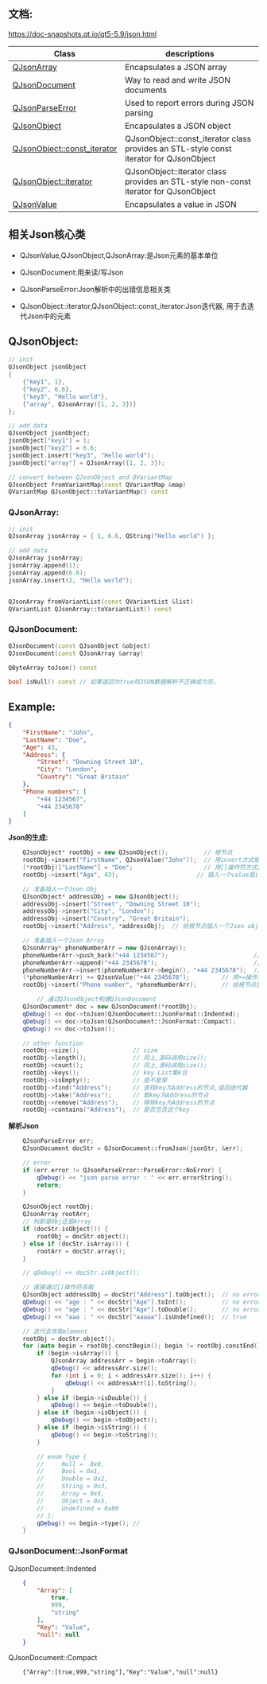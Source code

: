## 文档:

https://doc-snapshots.qt.io/qt5-5.9/json.html

| Class                                                        | descriptions                                                 |
| ------------------------------------------------------------ | ------------------------------------------------------------ |
| [QJsonArray](https://doc-snapshots.qt.io/qt5-5.9/qjsonarray.html) | Encapsulates a JSON array                                    |
| [QJsonDocument](https://doc-snapshots.qt.io/qt5-5.9/qjsondocument.html) | Way to read and write JSON documents                         |
| [QJsonParseError](https://doc-snapshots.qt.io/qt5-5.9/qjsonparseerror.html) | Used to report errors during JSON parsing                    |
| [QJsonObject](https://doc-snapshots.qt.io/qt5-5.9/qjsonobject.html) | Encapsulates a JSON object                                   |
| [QJsonObject::const_iterator](https://doc-snapshots.qt.io/qt5-5.9/qjsonobject-const-iterator.html) | QJsonObject::const_iterator class provides an STL-style const iterator for QJsonObject |
| [QJsonObject::iterator](https://doc-snapshots.qt.io/qt5-5.9/qjsonobject-iterator.html) | QJsonObject::iterator class provides an STL-style non-const iterator for QJsonObject |
| [QJsonValue](https://doc-snapshots.qt.io/qt5-5.9/qjsonvalue.html) | Encapsulates a value in JSON                                 |

## 相关Json核心类

* QJsonValue,QJsonObject,QJsonArray:是Json元素的基本单位

* QJsonDocument:用来读/写Json

* QJsonParseError:Json解析中的出错信息相关类

* QJsonObject::iterator,QJsonObject::const_iterator:Json迭代器, 用于去迭代Json中的元素



## QJsonObject:

```c++
// init
QJsonObject jsonObject
{
    {"key1", 1},
    {"key2", 6.6},
    {"key3", "Hello world"},
    {"array", QJsonArray({1, 2, 3})}
};

// add data
QJsonObject jsonObject;
jsonObject["key1"] = 1;
jsonObject["key2"] = 6.6;
jsonObject.insert("key3", "Hello world");
jsonObject["array"] = QJsonArray({1, 2, 3}); 

// convert between QJsonObject and QVariantMap
QJsonObject fromVariantMap(const QVariantMap &map)
QVariantMap QJsonObject::toVariantMap() const
```

### QJsonArray:

```c++
// init
QJsonArray jsonArray = { 1, 6.6, QString("Hello world") };

// add data
QJsonArray jsonArray;
jsonArray.append(1);
jsonArray.append(6.6);
jsonArray.insert(2, "Hello world");


QJsonArray fromVariantList(const QVariantList &list)
QVariantList QJsonArray::toVariantList() const
```

### QJsonDocument:

```c++
QJsonDocument(const QJsonObject &object)
QJsonDocument(const QJsonArray &array)

QByteArray toJson() const

bool isNull() const // 如果返回为true则JSON数据解析不正确或为空。
```



## Example:

```json
{
    "FirstName": "John",
    "LastName": "Doe",
    "Age": 43,
    "Address": {
        "Street": "Downing Street 10",
        "City": "London",
        "Country": "Great Britain"
    },
    "Phone numbers": [
        "+44 1234567",
        "+44 2345678"
    ]
}
```



**Json的生成:**

```c++
    QJsonObject* rootObj = new QJsonObject();          // 根节点
    rootObj->insert("FirstName", QJsonValue("John"));  // 用insert方式插入一个element(String)
    (*rootObj)["LastName"] = "Doe";                    // 用[]操作符方式插入一个element
    rootObj->insert("Age", 43);                      // 插入一个value是int的类型的element(int)

    // 准备插入一个Json Obj
    QJsonObject* addressObj = new QJsonObject();
    addressObj->insert("Street", "Downing Street 10");
    addressObj->insert("City", "London");
    addressObj->insert("Country", "Great Britain");
    rootObj->insert("Address", *addressObj);  // 给根节点插入一个Json obj

    // 准备插入一个Json Array
    QJsonArray* phoneNumberArr = new QJsonArray();
    phoneNumberArr->push_back("+44 1234567");                        // stl 兼容的方式插入
    phoneNumberArr->append("+44 2345678");                           //
    phoneNumberArr->insert(phoneNumberArr->begin(), "+44 2345678");  // insert方式加入
    (*phoneNumberArr) += QJsonValue("+44 2345678");         // 用+=操作符的方式来插入一个element
    rootObj->insert("Phone number", *phoneNumberArr);       // 给根节点插入一个Json Array

		// 通过QJsonObject构建QJsonDocument
    QJsonDocument* doc = new QJsonDocument(*rootObj);
    qDebug() << doc->toJson(QJsonDocument::JsonFormat::Indented);
    qDebug() << doc->toJson(QJsonDocument::JsonFormat::Compact);
    qDebug() << doc->toJson();

    // other function
    rootObj->size();               // size
    rootObj->length();             // 同上,源码调用size();
    rootObj->count();              // 同上,源码调用size();
    rootObj->keys();               // key List集k合
    rootObj->isEmpty();            // 是不是穿
    rootObj->find("Address");      // 查找key为Address的节点,返回迭代器
    rootObj->take("Address");      // 取key为Address的节点
    rootObj->remove("Address");    // 移除key为Address的节点
    rootObj->contains("Address");  // 是否包含这个key
```



**解析Json**

```c++
    QJsonParseError err;
    QJsonDocument docStr = QJsonDocument::fromJson(jsonStr, &err);

    // error
    if (err.error != QJsonParseError::ParseError::NoError) {
        qDebug() << "json parse error : " << err.errorString();
        return;
    }

    QJsonObject rootObj;
    QJsonArray rootArr;
    // 判断是Obj还是Array
    if (docStr.isObject()) {
        rootObj = docStr.object();
    } else if (docStr.isArray()) {
        rootArr = docStr.array();
    }

    // qDebug() << docStr.isObject();

    // 直接通过[]操作符去取
    QJsonObject addressObj = docStr["Address"].toObject();  // no error; convert to Obj
    qDebug() << "age : " << docStr["Age"].toInt();          // no error; convert to int
    qDebug() << "age : " << docStr["Age"].toDouble();       // no error; convert to double
    qDebug() << "aaa : " << docStr["aaaaa"].isUndefined();  // true

    // 迭代去攻取element
    rootObj = docStr.object();
    for (auto begin = rootObj.constBegin(); begin != rootObj.constEnd(); begin++) {
        if (begin->isArray()) {
            QJsonArray addressArr = begin->toArray();
            qDebug() << addressArr.size();
            for (int i = 0; i < addressArr.size(); i++) {
                qDebug() << addressArr[i].toString();
            }
        } else if (begin->isDouble()) {
            qDebug() << begin->toDouble();
        } else if (begin->isObject()) {
            qDebug() << begin->toObject();
        } else if (begin->isString()) {
            qDebug() << begin->toString();
        }

        // enum Type {
        //     Null =  0x0,
        //     Bool = 0x1,
        //     Double = 0x2,
        //     String = 0x3,
        //     Array = 0x4,
        //     Object = 0x5,
        //     Undefined = 0x80
        // };
        qDebug() << begin->type(); // 
    }
```



### QJsonDocument::JsonFormat

QJsonDocument::Indented

```json
    {
        "Array": [
            true,
            999,
            "string"
        ],
        "Key": "Value",
        "null": null
    }
```

QJsonDocument::Compact

```
    {"Array":[true,999,"string"],"Key":"Value","null":null}
```

